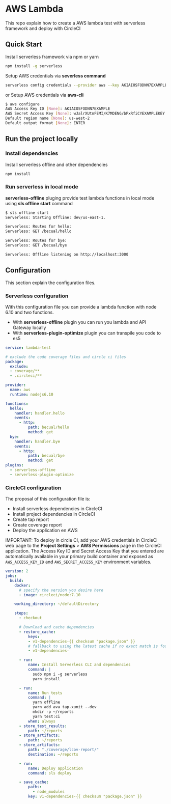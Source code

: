 # AWS Lambda
This repo explain how to create a AWS lambda test with serverless framework and deploy with CircleCI

## Quick Start

Install serverless framework via npm or yarn

```bash
npm install -g serverless
```

Setup AWS credentials via **severless command**

```bash
serverless config credentials --provider aws --key AKIAIOSFODNN7EXAMPLE --secret wJalrXUtnFEMI/K7MDENG/bPxRfiCYEXAMPLEKEY
```
or Setup AWS credentials via **aws-cli**

```bash
$ aws configure
AWS Access Key ID [None]: AKIAIOSFODNN7EXAMPLE
AWS Secret Access Key [None]: wJalrXUtnFEMI/K7MDENG/bPxRfiCYEXAMPLEKEY
Default region name [None]: us-west-2
Default output format [None]: ENTER
```

## Run the project locally

### Install dependencies

Install serverless offline and other dependencies

```bash
npm install
```

 ### Run serverless in local mode

**serverless-offline** pluging provide test lambda functions in local mode using **sls offline start** command

 ```bash
$ sls offline start
Serverless: Starting Offline: dev/us-east-1.

Serverless: Routes for hello:
Serverless: GET /becual/hello

Serverless: Routes for bye:
Serverless: GET /becual/bye

Serverless: Offline listening on http://localhost:3000

 ```

## Configuration

This section explain the configuration files.

### Serverless configuration

With this configuration file you can provide a lambda function with node 6.10 and two functions.

- With **serverless-offline** plugin you can run you lambda and API Gateway locally
- With **serverless-plugin-optimize** plugin you can transpile you code to es5

```yaml
service: lambda-test

# exclude the code coverage files and circle ci files
package:
  exclude:
  - coverage/**
  - .circleci/**

provider:
  name: aws
  runtime: nodejs6.10

functions:
  hello:
    handler: handler.hello
    events:
      - http:
          path: becual/hello
          method: get
  bye:
    handler: handler.bye
    events:
      - http:
          path: becual/bye
          method: get
plugins:
  - serverless-offline
  - serverless-plugin-optimize
```
### CircleCI configuration

The proposal of this configuration file is:

- Install serverless dependencies in CircleCI
- Install project dependencies in CircleCI
- Create tap report
- Create coverage report
- Deploy the application en AWS

IMPORTANT: To deploy in circle CI, add your AWS credentials in CircleCi web page to the **Project Settings** > **AWS Permissions** page in the CircleCI application. The Access Key ID and Secret Access Key that you entered are automatically available in your primary build container and exposed as ``AWS_ACCESS_KEY_ID`` and ``AWS_SECRET_ACCESS_KEY`` environment variables.

```yaml
version: 2
jobs:
  build:
    docker:
      # specify the version you desire here
      - image: circleci/node:7.10

    working_directory: ~/defaultDirectory

    steps:
      - checkout

      # Download and cache dependencies
      - restore_cache:
          keys:
          - v1-dependencies-{{ checksum "package.json" }}
          # fallback to using the latest cache if no exact match is found
          - v1-dependencies-

      - run:
          name: Install Serverless CLI and dependencies
          command: |
            sudo npm i -g serverless
            yarn install

      - run:
          name: Run tests
          command: |
            yarn offline
            yarn add ava tap-xunit --dev
            mkdir -p ~/reports
            yarn test:ci
          when: always
      - store_test_results:
          path: ~/reports
      - store_artifacts:
          path: ~/reports
      - store_artifacts:
          path: "./coverage/lcov-report/"
          destination: ~/reports

      - run:
          name: Deploy application
          command: sls deploy

      - save_cache:
          paths:
            - node_modules
          key: v1-dependencies-{{ checksum "package.json" }}
```